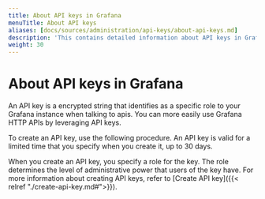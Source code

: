 ```yaml
---
title: About API keys in Grafana
menuTitle: About API keys
aliases: [docs/sources/administration/api-keys/about-api-keys.md]
description: 'This contains detailed information about API keys in Grafana'
weight: 30
---
```


# About API keys in Grafana

An API key is a encrypted string that identifies as a specific role to your Grafana instance when talking to apis. You can more easily use Grafana HTTP APIs by leveraging API keys.

To create an API key, use the following procedure. An API key is valid for a limited time that you specify when you create it, up to 30 days.

When you create an API key, you specify a role for the key. The role determines the level of administrative power that users of the key have. For more information about creating API keys, refer to [Create API key]({{< relref "./create-api-key.md#">}}).
